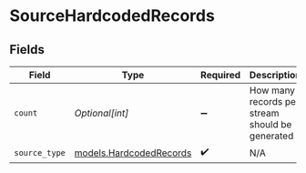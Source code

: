 # SourceHardcodedRecords


## Fields

| Field                                                    | Type                                                     | Required                                                 | Description                                              |
| -------------------------------------------------------- | -------------------------------------------------------- | -------------------------------------------------------- | -------------------------------------------------------- |
| `count`                                                  | *Optional[int]*                                          | :heavy_minus_sign:                                       | How many records per stream should be generated          |
| `source_type`                                            | [models.HardcodedRecords](../models/hardcodedrecords.md) | :heavy_check_mark:                                       | N/A                                                      |